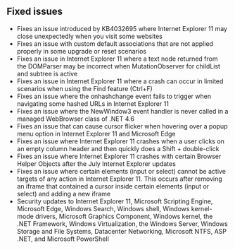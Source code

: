 ## Fixed issues
- Fixes an issue introduced by KB4032695 where Internet Explorer 11 may close unexpectedly when you visit some websites
- Fixes an issue with custom default associations that are not applied properly in some upgrade or reset scenarios
- Fixes an issue in Internet Explorer 11 where a text node returned from the DOMParser may be incorrect when MutationObserver for childList and subtree is active
- Fixes an issue in Internet Explorer 11 where a crash can occur in limited scenarios when using the Find feature (Ctrl+F)
- Fixes an issue where the onhashchange event fails to trigger when navigating some hashed URLs in Internet Explorer 11
- Fixes an issue where the NewWindow3 event handler is never called in a managed WebBrowser class of .NET 4.6
- Fixes an issue that can cause cursor flicker when hovering over a popup menu option in Internet Explorer 11 and Microsoft Edge
- Fixes an issue where Internet Explorer 11 crashes when a user clicks on an empty column header and then quickly does a Shift + double-click
- Fixes an issue where Internet Explorer 11 crashes with certain Browser Helper Objects after the July Internet Explorer updates
- Fixes an issue where certain elements (input or select) cannot be active targets of any action in Internet Explorer 11. This occurs after removing an iframe that contained a cursor inside certain elements (input or select) and adding a new iframe
- Security updates to Internet Explorer 11, Microsoft Scripting Engine, Microsoft Edge, Windows Search, Windows shell, Windows kernel-mode drivers, Microsoft Graphics Component, Windows kernel, the .NET Framework, Windows Virtualization, the Windows Server, Windows Storage and File Systems, Datacenter Networking, Microsoft NTFS, ASP .NET, and Microsoft PowerShell